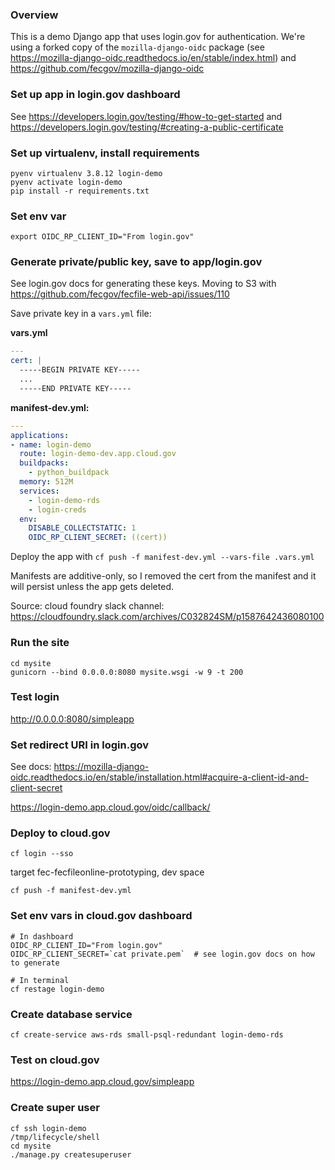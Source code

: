 ### Overview
This is a demo Django app that uses login.gov for authentication.
We're using a forked copy of the `mozilla-django-oidc` package (see https://mozilla-django-oidc.readthedocs.io/en/stable/index.html) and https://github.com/fecgov/mozilla-django-oidc

### Set up app in login.gov dashboard
See https://developers.login.gov/testing/#how-to-get-started and https://developers.login.gov/testing/#creating-a-public-certificate

### Set up virtualenv, install requirements
```
pyenv virtualenv 3.8.12 login-demo
pyenv activate login-demo
pip install -r requirements.txt
```

### Set env var
```
export OIDC_RP_CLIENT_ID="From login.gov"
```

### Generate private/public key, save to app/login.gov
See login.gov docs for generating these keys. Moving to S3 with https://github.com/fecgov/fecfile-web-api/issues/110

Save private key in a `vars.yml` file:

**vars.yml**
```yml
---
cert: |
  -----BEGIN PRIVATE KEY-----
  ...
  -----END PRIVATE KEY-----
```
**manifest-dev.yml:**
```yml
---
applications:
- name: login-demo
  route: login-demo-dev.app.cloud.gov
  buildpacks:
    - python_buildpack
  memory: 512M
  services:
    - login-demo-rds
    - login-creds
  env:
    DISABLE_COLLECTSTATIC: 1
    OIDC_RP_CLIENT_SECRET: ((cert))
```

Deploy the app with `cf push -f manifest-dev.yml --vars-file .vars.yml`

Manifests are additive-only, so I removed the cert from the manifest and it will persist unless the app gets deleted.

Source: cloud foundry slack channel: https://cloudfoundry.slack.com/archives/C032824SM/p1587642436080100

### Run the site
```
cd mysite
gunicorn --bind 0.0.0.0:8080 mysite.wsgi -w 9 -t 200
```

### Test login
http://0.0.0.0:8080/simpleapp

### Set redirect URI in login.gov
See docs: https://mozilla-django-oidc.readthedocs.io/en/stable/installation.html#acquire-a-client-id-and-client-secret

https://login-demo.app.cloud.gov/oidc/callback/

### Deploy to cloud.gov
```
cf login --sso
```
target fec-fecfileonline-prototyping, dev space
```
cf push -f manifest-dev.yml
```

### Set env vars in cloud.gov dashboard
```
# In dashboard
OIDC_RP_CLIENT_ID="From login.gov"
OIDC_RP_CLIENT_SECRET=`cat private.pem`  # see login.gov docs on how to generate

# In terminal
cf restage login-demo
```

### Create database service
```
cf create-service aws-rds small-psql-redundant login-demo-rds
```

### Test on cloud.gov
https://login-demo.app.cloud.gov/simpleapp

### Create super user
```
cf ssh login-demo
/tmp/lifecycle/shell
cd mysite
./manage.py createsuperuser
```
